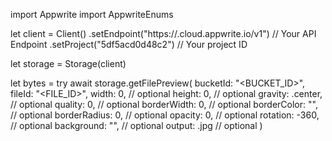 import Appwrite
import AppwriteEnums

let client = Client()
    .setEndpoint("https://<REGION>.cloud.appwrite.io/v1") // Your API Endpoint
    .setProject("5df5acd0d48c2") // Your project ID

let storage = Storage(client)

let bytes = try await storage.getFilePreview(
    bucketId: "<BUCKET_ID>",
    fileId: "<FILE_ID>",
    width: 0, // optional
    height: 0, // optional
    gravity: .center, // optional
    quality: 0, // optional
    borderWidth: 0, // optional
    borderColor: "", // optional
    borderRadius: 0, // optional
    opacity: 0, // optional
    rotation: -360, // optional
    background: "", // optional
    output: .jpg // optional
)

